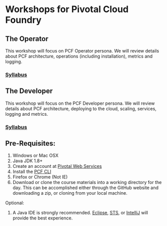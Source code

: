 # Workshops for Pivotal Cloud Foundry

## The Operator
This workshop will focus on PCF Operator persona. We will review details about PCF architecture, operations (including installation), metrics and logging.
### **[Syllabus](./PCF-Workshop-Operator/README.adoc)**
## The Developer
This workshop will focus on the PCF Developer persona. We will review details about PCF architecture, deploying to the cloud, scaling, services, logging and metrics.
### **[Syllabus](./PCF-Workshop-Developer/README.adoc)**

## Pre-Requisites:

1. Windows or Mac OSX 
2. Java JDK 1.8+
6. Create an account at [Pivotal Web Services](http://run.pivotal.io/)
3. Install the [PCF CLI](http://run.pivotal.io/tools)
4. Firefox or Chrome (Not IE)
5. Download or clone the course materials into a working directory for the day.  This can be accomplished either through the GitHub website and downloading a zip, or cloning from your local machine.

Optional:
 
1.  A Java IDE is strongly recommended.  [Eclipse](https://eclipse.org/downloads/), [STS](https://spring.io/tools/sts/all), or [IntelliJ](https://www.jetbrains.com/idea/download/) will provide the best experience.


